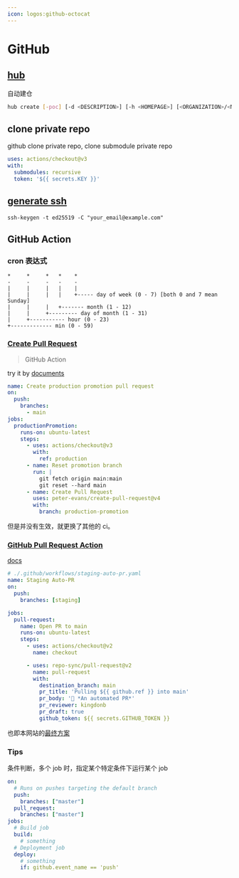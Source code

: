```yaml
---
icon: logos:github-octocat
---
```


# GitHub

## [hub](https://hub.github.com/)

自动建仓

```bash
hub create [-poc] [-d <DESCRIPTION>] [-h <HOMEPAGE>] [<ORGANIZATION>/<NAME>]
```

## clone private repo

github clone private repo, clone submodule private repo  

```yaml
uses: actions/checkout@v3
with:
  submodules: recursive
  token: '${{ secrets.KEY }}'
```

## [generate ssh]

```shell
ssh-keygen -t ed25519 -C "your_email@example.com"
```

## GitHub Action

### cron 表达式

```
*     *     *   *    *  
-     -     -   -    -  
|     |     |   |    |  
|     |     |   |    +----- day of week (0 - 7) [both 0 and 7 mean Sunday]  
|     |     |   +------- month (1 - 12)  
|     |     +--------- day of month (1 - 31)  
|     +----------- hour (0 - 23)  
+------------- min (0 - 59)
```

### [Create Pull Request](https://github.com/marketplace/actions/create-pull-request)

> GitHub Action

try it by [documents](https://github.com/peter-evans/create-pull-request/blob/main/docs/examples.md#keep-a-branch-up-to-date-with-another)

```yaml
name: Create production promotion pull request
on:
  push:
    branches:
      - main
jobs:
  productionPromotion:
    runs-on: ubuntu-latest
    steps:
      - uses: actions/checkout@v3
        with:
          ref: production
      - name: Reset promotion branch
        run: |
          git fetch origin main:main
          git reset --hard main
      - name: Create Pull Request
        uses: peter-evans/create-pull-request@v4
        with:
          branch: production-promotion
```

但是并没有生效，就更换了其他的 ci。

### [GitHub Pull Request Action](https://github.com/marketplace/actions/github-pull-request-action)

[docs](https://fluxcd.io/docs/use-cases/gh-actions-auto-pr/)

```yaml
# ./.github/workflows/staging-auto-pr.yaml
name: Staging Auto-PR
on:
  push:
    branches: [staging]

jobs:
  pull-request:
    name: Open PR to main
    runs-on: ubuntu-latest
    steps:
      - uses: actions/checkout@v2
        name: checkout

      - uses: repo-sync/pull-request@v2
        name: pull-request
        with:
          destination_branch: main
          pr_title: 'Pulling ${{ github.ref }} into main'
          pr_body: '👑 *An automated PR*'
          pr_reviewer: kingdonb
          pr_draft: true
          github_token: ${{ secrets.GITHUB_TOKEN }}
```

也即本网站的[最终方案](https://github.com/DrAugus/draugus.github.io/blob/master/.github/workflows/autopr.yml)

### Tips

条件判断，多个 job 时，指定某个特定条件下运行某个 job

```yml
on:
  # Runs on pushes targeting the default branch
  push:
    branches: ["master"]
  pull_request:
    branches: ["master"]
jobs:
  # Build job
  build:
    # something
  # Deployment job
  deploy:      
    # something
    if: github.event_name == 'push'    
```

[generate ssh]: https://docs.github.com/en/authentication/connecting-to-github-with-ssh/generating-a-new-ssh-key-and-adding-it-to-the-ssh-agent
